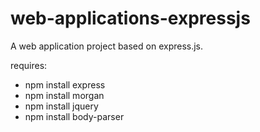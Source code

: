 # web-applications-expressjs

A web application project based on express.js.

requires:
- npm install express
- npm install morgan
- npm install jquery
- npm install body-parser
